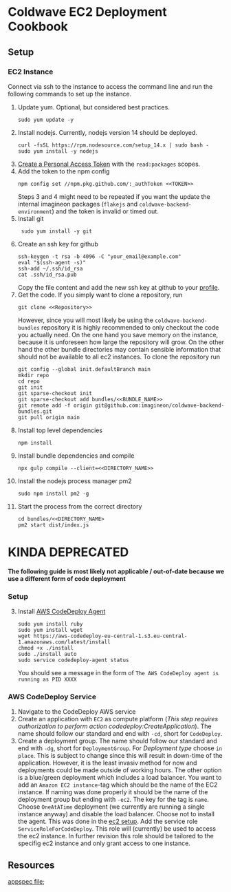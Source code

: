 # Coldwave EC2 Deployment Cookbook
## Setup
### EC2 Instance
Connect via ssh to the instance to access the command line and run the following commands to set up the instance.
  1. Update yum. Optional, but considered best practices.
        ```shell
        sudo yum update -y
        ```
  2. Install nodejs. Currently, nodejs version 14 should be deployed.
        ```shell
        curl -fsSL https://rpm.nodesource.com/setup_14.x | sudo bash -
        sudo yum install -y nodejs
        ```
  3. [Create a Personal Access Token](https://github.com/settings/tokens) with the `read:packages` scopes. 
  4. Add the token to the npm config
        ````shell
        npm config set //npm.pkg.github.com/:_authToken <<TOKEN>>
        ````
     Steps 3 and 4 might need to be repeated if you want the update the internal imagineon packages (`flakejs` and `coldwave-backend-environment`)
     and the token is invalid or timed out.
  5. Install git
        ````shell
         sudo yum install -y git
        ````
  6. Create an ssh key for github
        ````shell
        ssh-keygen -t rsa -b 4096 -C "your_email@example.com"
        eval "$(ssh-agent -s)"
        ssh-add ~/.ssh/id_rsa
        cat .ssh/id_rsa.pub
        ````
     Copy the file content and add the new ssh key at github to your [profile](https://github.com/settings/keys).
  7. Get the code. If you simply want to clone a repository, run
        ````shell
        git clone <<Repository>>
        ````
     However, since you will most likely be using the ``coldwave-backend-bundles`` repository it is highly recommended to only
     checkout the code you actually need. On the one hand you save memory on the instance, because it is unforeseen how
     large the repository will grow. On the other hand the other bundle directories may contain sensible information
     that should not be available to all ec2 instances. To clone the repository run
        ````shell
        git config --global init.defaultBranch main
        mkdir repo
        cd repo
        git init
        git sparse-checkout init
        git sparse-checkout add bundles/<<BUNDLE_NAME>>
        git remote add -f origin git@github.com:imagineon/coldwave-backend-bundles.git
        git pull origin main
        ````
  8. Install top level dependencies
        ````shell
        npm install
        ````
  9. Install bundle dependencies and compile
       ````shell
       npx gulp compile --client=<<DIRECTORY_NAME>>
       ````
  10. Install the nodejs process manager pm2
        ````shell
        sudo npm install pm2 -g
        ````
  11. Start the process from the correct directory
        ````shell
        cd bundles/<<DIRECTORY_NAME>
        pm2 start dist/index.js
        ````

# KINDA DEPRECATED
__The following guide is most likely not applicable / out-of-date because we use a different form of code deployment__

### Setup
3. Install [AWS CodeDeploy Agent](https://docs.aws.amazon.com/codedeploy/latest/userguide/codedeploy-agent-operations-install-linux.html)
      ```shell
      sudo yum install ruby
      sudo yum install wget
      wget https://aws-codedeploy-eu-central-1.s3.eu-central-1.amazonaws.com/latest/install
      chmod +x ./install
      sudo ./install auto
      sudo service codedeploy-agent status
      ```
   You should see a message in the form of ``The AWS CodeDeploy agent is running as PID XXXX``
### AWS CodeDeploy Service
1. Navigate to the CodeDeploy AWS service
2. Create an application with ``EC2`` as compute platform (_This step requires authorization to perform action codedeploy:CreateApplication_).
   The name should follow our standard and end with `-cd`, short for `CodeDeploy`.
3. Create a deployment group. The name should follow our standard and end with `-dg`, short for `DeploymentGroup`.
   For _Deployment type_ choose `in place`. This is subject to change since this will result in down-time of the application.
   However, it is the least invasiv method for now and deployments could be made outside of working hours. The other option is
   a blue/green deployment which includes a load balancer. You want to add an ``Amazon EC2 instance``-tag which should
   be the name of the EC2 instance. If naming was done properly it should be the name of the deployment group but ending with `-ec2`.
   The key for the tag is `name`. Choose `OneAtATime` deployment (we currently are running a single instance anyway) and
   disable the load balancer. Choose not to install the agent. This was done in the [ec2 setup](#ec2-instance). Add
   the service role ``ServiceRoleForCodeDeploy``. This role will (currently) be used to access the ec2 instance. In further
   revision this role should be tailored to the specifig ec2 instance and only grant access to one instance.

## Resources
[appspec file](https://docs.aws.amazon.com/codedeploy/latest/userguide/reference-appspec-file.html);
